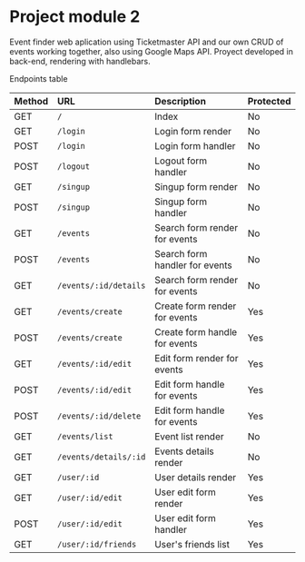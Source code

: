 # Project module 2

Event finder web aplication using Ticketmaster API and our own CRUD of events working together, also using Google Maps API.
Proyect developed in back-end, rendering with handlebars.

Endpoints table 



| Method    |  URL     | Description |  Protected   |
| :-------- | :------- | :---------- | :----------- |
| GET | `/` | Index |   No   |
| GET | `/login ` | Login form render | No |
| POST | `/login ` | Login form handler | No |
| POST | `/logout ` | Logout form handler | No |
| GET | `/singup ` | Singup form render | No |
| POST | `/singup ` | Singup form handler | No |
| GET | `/events` | Search form render for events | No |
| POST | `/events` | Search form handler for events | No |
| GET | `/events/:id/details` | Search form render for events | No |
| GET | `/events/create` | Create form render for events | Yes |
| POST | `/events/create` | Create form handle for events | Yes |
| GET | `/events/:id/edit` | Edit form render for events | Yes |
| POST | `/events/:id/edit` | Edit form handle for events | Yes |
| POST | `/events/:id/delete` | Edit form handle for events | Yes |
| GET | `/events/list` | Event list render | No |
| GET | `/events/details/:id` | Events details render | No |
| GET | `/user/:id` | User details render | Yes |
| GET | `/user/:id/edit` | User edit form render | Yes |
|POST | `/user/:id/edit` | User edit form handler | Yes |
| GET | `/user/:id/friends` | User's friends list | Yes |
